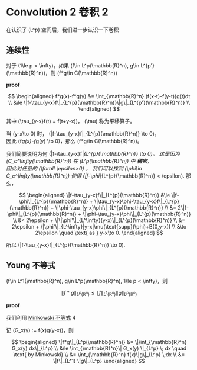 # Convolution 2 卷积 2

在认识了 \(L^p\) 空间后，我们进一步认识一下卷积

## 连续性

对于 \(1\le p < \infty\)，如果 \(f\in L^p(\mathbb{R}^n), g\in L^{p'}(\mathbb{R}^n)\)，则 \(f*g\in C(\mathbb{R}^n)\)

**proof**

$$ \begin{aligned}
    f*g(x)-f*g(y) &= \int_{\mathbb{R}^n} (f(x-t)-f(y-t))g(t)dt \\
    &\le \|f-\tau_{y-x}f\|_{L^{p}(\mathbb{R}^n)}\|g\|_{L^{p'}(\mathbb{R}^n)}   \\
\end{aligned} $$

其中  \(\tau_{y-x}f(t) = f(t+y-x)\)， \(\tau\) 称为平移算子。

当 \(y-x\to 0\) 时， \(\|f-\tau_{y-x}f\|_{L^{p}(\mathbb{R}^n)} \to 0\)，        
因此 \(f*g(x)-f*g(y) \to 0\)，那么 \(f*g\in C(\mathbb{R}^n)\)。

我们简要说明为何 \(\|f-\tau_{y-x}f\|_{L^{p}(\mathbb{R}^n)} \to 0\)。
这是因为 \(C_c^\infty(\mathbb{R}^n)\) 在 \(L^p(\mathbb{R}^n)\) 中 **稠密**，    
因此对任意的 \(\forall \epsilon>0\) ， 我们可以找到 \(\phi\in C_c^\infty(\mathbb{R}^n)\) 使得 \(\|f-\phi\|_{L^{p}(\mathbb{R}^n)} < \epsilon\).
那么，

$$ \begin{aligned} \|f-\tau_{y-x}f\|_{L^{p}(\mathbb{R}^n)} 
&\le \|f-\phi\|_{L^{p}(\mathbb{R}^n)} + \|\tau_{y-x}\phi-\tau_{y-x}f\|_{L^{p}(\mathbb{R}^n)} + \|\phi-\tau_{y-x}\phi\|_{L^{p}(\mathbb{R}^n)}        \\
&= 2\|f-\phi\|_{L^{p}(\mathbb{R}^n)} + \|\phi-\tau_{y-x}\phi\|_{L^{p}(\mathbb{R}^n)}        \\
&< 2\epsilon +  \|\|\phi'\|_{L^\infty}(y-x)\|_{L^{p}(\mathbb{R}^n)}       \\
&= 2\epsilon +  \|\phi'\|_{L^\infty}|y-x|\mu(\text{supp}(\phi)+B(0,y-x))       \\
&\to 2\epsilon \quad \text{ as } y-x\to 0.
\end{aligned} $$

所以 \(\|f-\tau_{y-x}f\|_{L^{p}(\mathbb{R}^n)} \to 0\).



## Young 不等式

\(f\in L^1(\mathbb{R}^n), g\in L^p(\mathbb{R}^n), 1\le p < \infty\)，则

$$ \|f*g\|_{L^p(\mathbb{R}^n)} \le \|f\|_{L^1(\mathbb{R}^n)} \|g\|_{L^p(\mathbb{R}^n)} $$

**proof**

我们利用 [Minkowski 不等式](../Inequalities/index.md#minkowski) 4

记 \(G_x(y) := f(x)g(y-x)\)，则

$$ \begin{aligned}
    \|f*g\|_{L^p(\mathbb{R}^n)} &= \|\int_{\mathbb{R}^n} G_x(y) dx\|_{L^p} \\
    &\le \int_{\mathbb{R}^n}\| G_x(y) \|_{L^p} \; dx         \quad \text{ by Minkowski} \\
    &= \int_{\mathbb{R}^n} f(x)\|g\|_{L^p} \;dx \\
    &= \|f\|_{L^1} \|g\|_{L^p}
\end{aligned} $$




